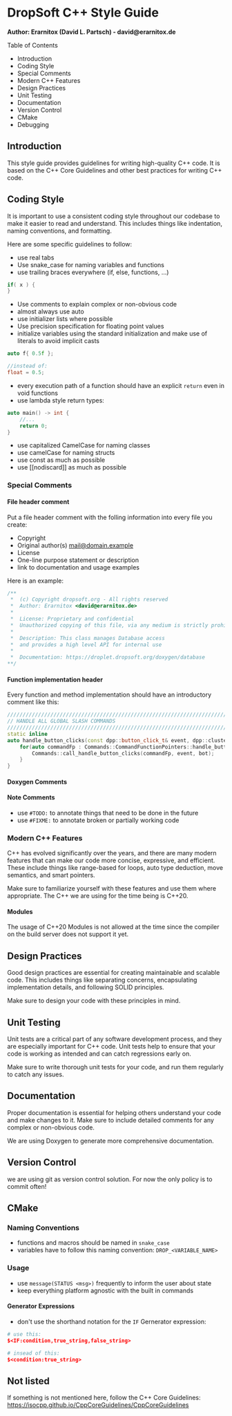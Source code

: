 # DropSoft C++ Style Guide

__**Author:** Erarnitox (David L. Partsch) - david@erarnitox.de__

Table of Contents

- Introduction
- Coding Style
- Special Comments
- Modern C++ Features
- Design Practices
- Unit Testing
- Documentation
- Version Control
- CMake
- Debugging

## Introduction

This style guide provides guidelines for writing high-quality C++ code. 
It is based on the C++ Core Guidelines and other best practices for writing C++ code.

## Coding Style

It is important to use a consistent coding style throughout our codebase to make it
easier to read and understand.
This includes things like indentation, naming conventions, and formatting.

Here are some specific guidelines to follow:

- use real tabs
- Use snake_case for naming variables and functions
- use trailing braces everywhere (if, else, functions, ...)
```cpp
if( x ) {
}
```
- Use comments to explain complex or non-obvious code
- almost always use auto
- use initializer lists where possible
- Use precision specification for floating point values
- initialize variables using the standard initialization and make use of literals to avoid implicit casts
```cpp
auto f{ 0.5f };

//instead of:
float = 0.5;
```
- every execution path of a function should have an explicit `return` even in void functions
- use lambda style return types:
```cpp
auto main() -> int {
	//...
	return 0;
}
```
- use capitalized CamelCase for naming classes
- use camelCase for naming structs
- use const as much as possible
- use [[nodiscard]] as much as possible

### Special Comments
#### File header comment

Put a file header comment with the folling information into every file you create:
- Copyright
- Original author(s) <mail@domain.example>
- License
- One-line purpose statement or description
- link to documentation and usage examples

Here is an example:
```cpp
/**
 *  (c) Copyright dropsoft.org - All rights reserved
 *  Author: Erarnitox <david@erarnitox.de>
 *  
 *  License: Proprietary and confidential
 *  Unauthorized copying of this file, via any medium is strictly prohibited
 *
 *  Description: This class manages Database access 
 *  and provides a high level API for internal use
 *
 *  Documentation: https://droplet.dropsoft.org/doxygen/database
**/
```

#### Function implementation header

Every function and method implementation should have an introductory comment like this:
```cpp
//////////////////////////////////////////////////////////////////////////////
// HANDLE ALL GLOBAL SLASH COMMANDS
//////////////////////////////////////////////////////////////////////////////
static inline
auto handle_button_clicks(const dpp::button_click_t& event, dpp::cluster& bot) -> void {
	for(auto commandFp : Commands::CommandFunctionPointers::handle_button_clicks()){
		Commands::call_handle_button_clicks(commandFp, event, bot);
	}
}
```

#### Doxygen Comments

#### Note Comments

- use `#TODO:` to annotate things that need to be done in the future
- use `#FIXME:` to annotate broken or partially working code

### Modern C++ Features

C++ has evolved significantly over the years, and there are many modern features
that can make our code more concise, expressive, and efficient.
These include things like range-based for loops, auto type deduction, move semantics,
and smart pointers.

Make sure to familiarize yourself with these features and use them where appropriate.
The C++ we are using for the time being is C++20.

#### Modules

The usage of C++20 Modules is not allowed at the time since the compiler on the build
server does not support it yet.

## Design Practices

Good design practices are essential for creating maintainable and scalable code.
This includes things like separating concerns, encapsulating implementation details,
and following SOLID principles.

Make sure to design your code with these principles in mind.

## Unit Testing

Unit tests are a critical part of any software development process,
and they are especially important for C++ code.
Unit tests help to ensure that your code is working as intended and can catch regressions
early on.

Make sure to write thorough unit tests for your code, and run them regularly to catch any issues.

## Documentation

Proper documentation is essential for helping others understand your code and make changes to it.
Make sure to include detailed comments for any complex or non-obvious code.

We are using Doxygen to generate more comprehensive documentation.

## Version Control

we are using git as version control solution.
For now the only policy is to commit often!

## CMake
### Naming Conventions
- functions and macros should be named in `snake_case`
- variables have to follow this naming convention: `DROP_<VARIABLE_NAME>`

### Usage
- use `message(STATUS <msg>)` frequently to inform the user about state
- keep everything platform agnostic with the built in commands

#### Generator Expressions
- don't use the shorthand notation for the `IF` Gernerator expression:
```cmake
# use this:
$<IF:condition,true_string,false_string>

# insead of this:
$<condition:true_string>
```

## Not listed

If something is not mentioned here, follow the C++ Core Guidelines:
https://isocpp.github.io/CppCoreGuidelines/CppCoreGuidelines
